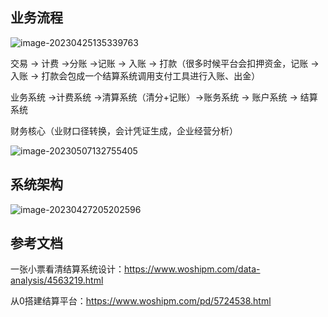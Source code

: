 ## 业务流程

![image-20230425135339763](https://yusheng-picgo.oss-cn-beijing.aliyuncs.com/picgo/image-20230425135339763.png)

交易 -> 计费 ->分账 ->记账 -> 入账 -> 打款（很多时候平台会扣押资金，记账 -> 入账 -> 打款会包成一个结算系统调用支付工具进行入账、出金）

业务系统 ->计费系统 ->清算系统（清分+记账）->账务系统 -> 账户系统 -> 结算系统

财务核心（业财口径转换，会计凭证生成，企业经营分析）

![image-20230507132755405](https://yusheng-picgo.oss-cn-beijing.aliyuncs.com/picgo/image-20230507132755405.png)

## 系统架构

![image-20230427205202596](https://yusheng-picgo.oss-cn-beijing.aliyuncs.com/picgo/image-20230427205202596.png)

## 参考文档

一张小票看清结算系统设计：https://www.woshipm.com/data-analysis/4563219.html

从0搭建结算平台：https://www.woshipm.com/pd/5724538.html
